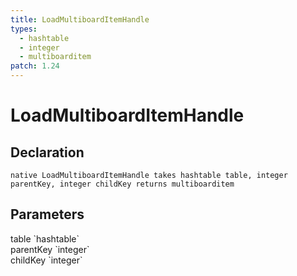 ```yaml
---
title: LoadMultiboardItemHandle
types:
  - hashtable
  - integer
  - multiboarditem
patch: 1.24
---
```


# LoadMultiboardItemHandle

## Declaration

```
native LoadMultiboardItemHandle takes hashtable table, integer parentKey, integer childKey returns multiboarditem
```

## Parameters
<dl>
  <dt>table `hashtable`</dt>
  <dd></dd>

  <dt>parentKey `integer`</dt>
  <dd></dd>

  <dt>childKey `integer`</dt>
  <dd></dd>
</dl>